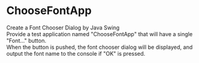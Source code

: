# ChooseFontApp
Create a Font Chooser Dialog by Java Swing
<br>
Provide a test application named "ChooseFontApp" that will have a single "Font..." button.
<br>
When the button is pushed, the font chooser dialog will be displayed, and output the font name to the console if "OK" is pressed. 
